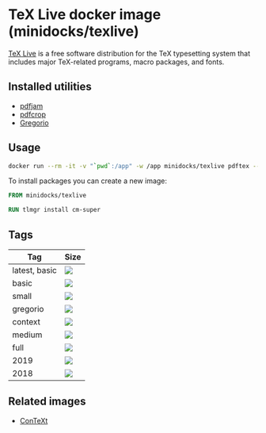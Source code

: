 TeX Live docker image (minidocks/texlive)
=========================================

[TeX Live](https://www.tug.org/texlive/) is a free software distribution for
the TeX typesetting system that includes major TeX-related programs,
macro packages, and fonts.

Installed utilities
-------------------

- [pdfjam](http://go.warwick.ac.uk/pdfjam)
- [pdfcrop](http://pdfcrop.sourceforge.net/)
- [Gregorio](http://gregorio-project.github.io/)

Usage
-----

```bash
docker run --rm -it -v "`pwd`:/app" -w /app minidocks/texlive pdftex --version
```

To install packages you can create a new image:
```dockerfile
FROM minidocks/texlive

RUN tlmgr install cm-super
```

Tags
----

 Tag           | Size
 ---           | ----
 latest, basic | [![](https://images.microbadger.com/badges/image/minidocks/texlive.svg)](https://microbadger.com/images/minidocks/texlive)
 basic         | [![](https://images.microbadger.com/badges/image/minidocks/texlive:basic.svg)](https://microbadger.com/images/minidocks/texlive:basic)
 small         | [![](https://images.microbadger.com/badges/image/minidocks/texlive:small.svg)](https://microbadger.com/images/minidocks/texlive:small)
 gregorio      | [![](https://images.microbadger.com/badges/image/minidocks/texlive:gregorio.svg)](https://microbadger.com/images/minidocks/texlive:gregorio)
 context       | [![](https://images.microbadger.com/badges/image/minidocks/texlive:context.svg)](https://microbadger.com/images/minidocks/texlive:context)
 medium        | [![](https://images.microbadger.com/badges/image/minidocks/texlive:medium.svg)](https://microbadger.com/images/minidocks/texlive:medium)
 full          | [![](https://images.microbadger.com/badges/image/minidocks/texlive:full.svg)](https://microbadger.com/images/minidocks/texlive:full)
 2019          | [![](https://images.microbadger.com/badges/image/minidocks/texlive:2019.svg)](https://microbadger.com/images/minidocks/texlive:2019)
 2018          | [![](https://images.microbadger.com/badges/image/minidocks/texlive:2018.svg)](https://microbadger.com/images/minidocks/texlive:2018)

Related images
--------------

- [ConTeXt](https://github.com/minidocks/context)
